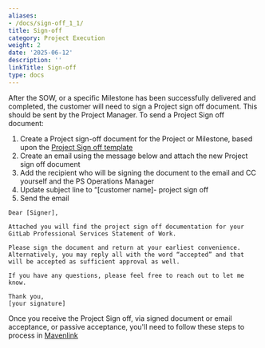 ```yaml
---
aliases:
- /docs/sign-off_1_1/
title: Sign-off
category: Project Execution
weight: 2
date: '2025-06-12'
description: ''
linkTitle: Sign-off
type: docs
---
```


After the SOW, or a specific Milestone has been successfully delivered and completed, the customer will need to sign a Project sign off document. This should be sent by the Project Manager.  To send a Project Sign off document:

1. Create a Project sign-off document for the Project or Milestone, based upon the [Project Sign off template](https://docs.google.com/document/d/1RiS5TY5484nQuDTW8YMiB-CibVfoni7NJ8IUG2osUD0/edit)
1. Create an email using the message below and attach the new Project sign off document
1. Add the recipient who will be signing the document to the email and CC yourself and the PS Operations Manager
1. Update subject line to “[customer name]- project sign off
1. Send the email

```text
Dear [Signer],

Attached you will find the project sign off documentation for your GitLab Professional Services Statement of Work.

Please sign the document and return at your earliest convenience.  Alternatively, you may reply all with the word “accepted” and that will be accepted as sufficient approval as well.

If you have any questions, please feel free to reach out to let me know.

Thank you,
[your signature]
```

Once you receive the Project Sign off, via signed document or email acceptance, or passive acceptance, you'll need to follow these steps to process in [Mavenlink](/handbook/customer-success/professional-services-engineering/professional-services-operations/#revenue-sign-off)
